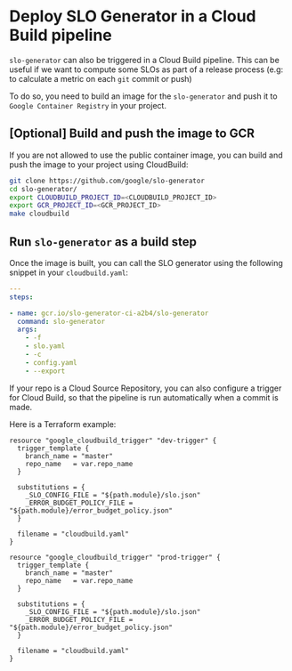 # Deploy SLO Generator in a Cloud Build pipeline

`slo-generator` can also be triggered in a Cloud Build pipeline. This can be useful if we want to compute some SLOs as part of a release process (e.g: to calculate a metric on each `git` commit or push)

To do so, you need to build an image for the `slo-generator` and push it to `Google Container Registry` in your project.

## [Optional] Build and push the image to GCR

If you are not allowed to use the public container image, you can build and push 
the image to your project using CloudBuild:

```sh
git clone https://github.com/google/slo-generator
cd slo-generator/
export CLOUDBUILD_PROJECT_ID=<CLOUDBUILD_PROJECT_ID>
export GCR_PROJECT_ID=<GCR_PROJECT_ID>
make cloudbuild
```

## Run `slo-generator` as a build step

Once the image is built, you can call the SLO generator using the following 
snippet in your `cloudbuild.yaml`:

```yaml
---
steps:

- name: gcr.io/slo-generator-ci-a2b4/slo-generator
  command: slo-generator
  args:
    - -f
    - slo.yaml
    - -c
    - config.yaml
    - --export
```

If your repo is a Cloud Source Repository, you can also configure a trigger for
Cloud Build, so that the pipeline is run automatically when a commit is made.

Here is a Terraform example:

```hcl
resource "google_cloudbuild_trigger" "dev-trigger" {
  trigger_template {
    branch_name = "master"
    repo_name   = var.repo_name
  }

  substitutions = {
    _SLO_CONFIG_FILE = "${path.module}/slo.json"
    _ERROR_BUDGET_POLICY_FILE = "${path.module}/error_budget_policy.json"
  }

  filename = "cloudbuild.yaml"
}

resource "google_cloudbuild_trigger" "prod-trigger" {
  trigger_template {
    branch_name = "master"
    repo_name   = var.repo_name
  }

  substitutions = {
    _SLO_CONFIG_FILE = "${path.module}/slo.json"
    _ERROR_BUDGET_POLICY_FILE = "${path.module}/error_budget_policy.json"
  }

  filename = "cloudbuild.yaml"
}
```
